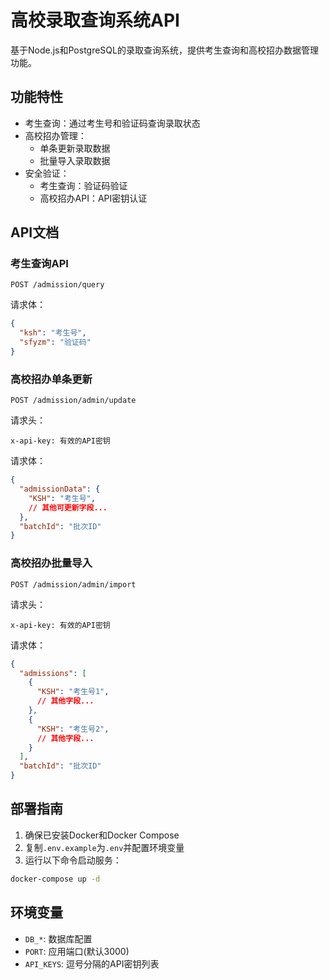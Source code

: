 # 高校录取查询系统API

基于Node.js和PostgreSQL的录取查询系统，提供考生查询和高校招办数据管理功能。

## 功能特性

- 考生查询：通过考生号和验证码查询录取状态
- 高校招办管理：
  - 单条更新录取数据
  - 批量导入录取数据
- 安全验证：
  - 考生查询：验证码验证
  - 高校招办API：API密钥认证

## API文档

### 考生查询API
`POST /admission/query`

请求体：
```json
{
  "ksh": "考生号",
  "sfyzm": "验证码"
}
```

### 高校招办单条更新
`POST /admission/admin/update`

请求头：
```
x-api-key: 有效的API密钥
```

请求体：
```json
{
  "admissionData": {
    "KSH": "考生号",
    // 其他可更新字段...
  },
  "batchId": "批次ID"
}
```

### 高校招办批量导入
`POST /admission/admin/import`

请求头：
```
x-api-key: 有效的API密钥
```

请求体：
```json
{
  "admissions": [
    {
      "KSH": "考生号1",
      // 其他字段...
    },
    {
      "KSH": "考生号2",
      // 其他字段...
    }
  ],
  "batchId": "批次ID"
}
```

## 部署指南

1. 确保已安装Docker和Docker Compose
2. 复制`.env.example`为`.env`并配置环境变量
3. 运行以下命令启动服务：
```bash
docker-compose up -d
```

## 环境变量

- `DB_*`: 数据库配置
- `PORT`: 应用端口(默认3000)
- `API_KEYS`: 逗号分隔的API密钥列表